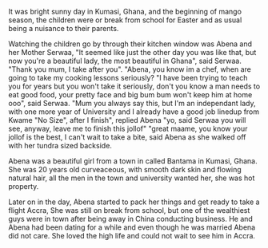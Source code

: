 
It was bright sunny day in Kumasi, Ghana, and the beginning of mango season, the children were or break from school 
for Easter and as usual being a nuisance to their parents.

Watching the children go by through their kitchen window was Abena and her Mother Serwaa, "It seemed like just the 
other day you was like that, but now you're a beautiful lady, the most beautiful in Ghana", said Serwaa. "Thank you mum,
I take after you".
"Abena, you know im a chef, when are going to take my cooking lessons seriously? "I have been trying to teach you for 
years but you won't take it seriously, don't you know a man needs to eat good food, your pretty face and big bum bum
won't keep him at home ooo", said Serwaa.
"Mum you always say this, but I'm an independant lady, with one more year of University and I already have a good
job linedup from Kwame "No Size", after I finish", replied Abena "yo, said Serwaa you will see, anyway, leave me to 
finish this jollof" "great maame, you know your jollof is the best, I can't wait to take a bite, said Abena as she 
walked off with her tundra sized backside.

Abena was a beautiful girl from a town in called Bantama in Kumasi, Ghana. She was 20 years old curveaceous, with smooth
dark skin and flowing natural hair, all the men in the town and university wanted her, she was hot property.

Later on in the day, Abena started to pack her things and get ready to take a flight Accra, She was still on break from school, 
but one of the wealthiest guys were in town after being away in China conducting business. He and Abena had been dating for a
while and even though he was married Abena did not care. She loved the high life and could not wait to see him in Accra.
